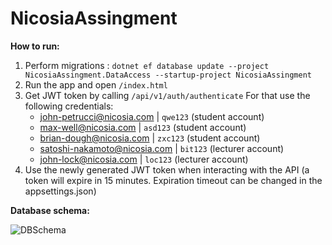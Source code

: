 # NicosiaAssingment

<b>How to run: </b>
1) Perform migrations : `dotnet ef database update --project NicosiaAssingment.DataAccess --startup-project NicosiaAssingment`
2) Run the app and open `/index.html` 
3) Get JWT token by calling `/api/v1/auth/authenticate` For that use the following credentials: 
    * john-petrucci@nicosia.com     | `qwe123`       (student account)
    * max-well@nicosia.com          | `asd123`       (student account)
    * brian-dough@nicosia.com       | `zxc123`       (student account)
    * satoshi-nakamoto@nicosia.com  | `bit123`       (lecturer account)
    * john-lock@nicosia.com         | `loc123`       (lecturer account)
4) Use the newly generated JWT token when interacting with the API (a token will expire in 15 minutes. Expiration timeout can be changed in the appsettings.json)

<b>Database schema: </b>

![DBSchema](https://github.com/BalanceBalls/NicosiaAssingment/blob/master/DBSchema.png)